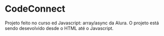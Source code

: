 ﻿# CodeConnect

Projeto feito no curso ed Javascript: array/async da Alura. O projeto está sendo desevolvido desde o HTML até o Javascript.
